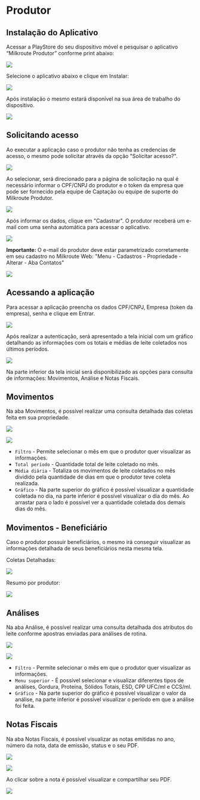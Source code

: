 # Produtor

## Instalação do Aplicativo

Acessar a PlayStore do seu dispositivo móvel e pesquisar o aplicativo “Milkroute Produtor” conforme print abaixo:

![](./img/produtor/imagem1.png)

Selecione o aplicativo abaixo e clique em Instalar:

![](./img/produtor/imagem2.png)

Após instalação o mesmo estará disponível na sua área de trabalho do dispositivo.

![](./img/produtor/imagem3.png)

## Solicitando acesso

Ao executar a aplicação caso o produtor não tenha as credencias de acesso, o mesmo pode solicitar através da opção "Solicitar acesso?".

![](./img/produtor/imagem4.png)

Ao selecionar, será direcionado para a página de solicitação na qual é necessário informar o CPF/CNPJ do produtor e o token da empresa que pode ser fornecido pela equipe de Captação ou equipe de suporte do Milkroute Produtor. 

![](./img/produtor/imagem5.png)

Após informar os dados, clique em "Cadastrar". O produtor receberá um e-mail com uma senha automática para acessar o aplicativo. 

![](./img/produtor/imagem6.png)

**Importante:** O e-mail do produtor deve estar parametrizado corretamente em seu cadastro no Milkroute Web: "Menu - Cadastros - Propriedade - Alterar - Aba Contatos"

![](./img/produtor/imagem7.png)

## Acessando a aplicação

Para acessar a aplicação preencha os dados CPF/CNPJ, Empresa (token da empresa), senha e clique em Entrar. 

![](./img/produtor/imagem8.png)

Após realizar a autenticação, será apresentado a tela inicial com um gráfico detalhando as informações com os totais e médias de leite coletados nos últimos períodos. 

![](./img/produtor/imagem9.png)

Na parte inferior da tela inicial será disponibilizado as opções para consulta de informações: Movimentos, Análise e Notas Fiscais. 

## Movimentos 

Na aba Movimentos, é possível realizar uma consulta detalhada das coletas feita em sua propriedade.

![](./img/produtor/imagem10.png)

![](./img/produtor/imagem11.png)

* `Filtro` - Permite selecionar o mês em que o produtor quer visualizar as informações. 
* `Total período` - Quantidade total de leite coletado no mês. 
* `Média diária` - Totaliza os movimentos de leite coletados no mês dividido pela quantidade de dias em que o produtor teve coleta realizada.
* `Gráfico` - Na parte superior do gráfico é possível visualizar a quantidade coletada no dia, na parte inferior é possível visualizar o dia do mês. Ao arrastar para o lado é possível ver a quantidade coletada dos demais dias do mês. 

## Movimentos - Beneficiário

Caso o produtor possuir beneficiários, o mesmo irá conseguir visualizar as informações detalhada de seus beneficiários nesta mesma tela. 

Coletas Detalhadas: 

![](./img/produtor/imagem17.png)

Resumo por produtor: 

![](./img/produtor/imagem18.png)

## Análises 

Na aba Análise, é possível realizar uma consulta detalhada dos atributos do leite conforme apostras enviadas para análises de rotina.

![](./img/produtor/imagem12.png)

![](./img/produtor/imagem13.png)

* `Filtro` - Permite selecionar o mês em que o produtor quer visualizar as informações. 
* `Menu superior` - É possível selecionar e visualizar diferentes tipos de análises, Gordura, Proteína, Sólidos Totais, ESD, CPP UFC/ml e CCS/ml. 
* `Gráfico` - Na parte superior do gráfico é possível visualizar o valor da análise, na parte inferior é possível visualizar o período em que a análise foi feita. 

## Notas Fiscais

Na aba Notas Fiscais, é possível visualizar as notas emitidas no ano, número da nota, data de emissão, status e o seu PDF.

![](./img/produtor/imagem14.png)

![](./img/produtor/imagem15.png)

Ao clicar sobre a nota é possível visualizar e compartilhar seu PDF. 

![](./img/produtor/imagem16.png)